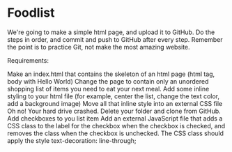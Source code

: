 # FoodlistWe're going to make a simple html page, and upload it to GitHub. Do the steps in order, and commit and push to GitHub after every step. Remember the point is to practice Git, not make the most amazing website.Requirements:Make an index.html that contains the skeleton of an html page (html tag, body with Hello World)Change the page to contain only an unordered shopping list of items you need to eat your next meal.Add some inline styling to your html file (for example, center the list, change the text color, add a background image)Move all that inline style into an external CSS fileOh no! Your hard drive crashed. Delete your folder and clone from GitHub.Add checkboxes to you list itemAdd an external JavaScript file that adds a CSS class to the label for the checkbox when the checkbox is checked, and removes the class when the checkbox is unchecked. The CSS class should apply the style text-decoration: line-through; 
 
